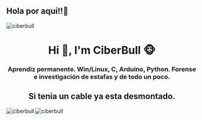 ## Hola por aqui!!👋

<p align="left"> <img src="https://komarev.com/ghpvc/?username=ciberbull" alt="ciberbull" /> </p>
<h1 align="center">Hi 👋, I'm CiberBull 🐵</h1>
<!--
**ciberbull/ciberbull** is a ✨ _special_ ✨ repository because its `README.md` (this file) appears on your GitHub profile.
-->
<h3 align="center"> Aprendiz permanente. Win/Linux, C, Arduino, Python. Forense e investigación de estafas y de todo un poco.</h3>
<h2 align="center">Si tenia un cable ya esta desmontado.</h3>

<p><img align="left" src="https://github-readme-stats.vercel.app/api/top-langs/?username=ciberbull&layout=compact" alt="ciberbull" /></p>
<p><img align="center" src="https://github-readme-stats.vercel.app/api?username=ciberbull&show_icons=true" alt="ciberbull" /></p>
